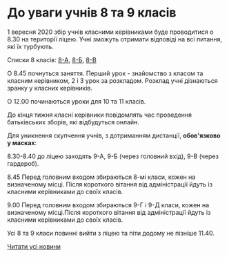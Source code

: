 # До уваги учнів 8 та 9 класів

1 вересня 2020 збір учнів класними керівниками буде проводитися о 8.30 на території ліцею. Учні зможуть отримати відповіді на всі питання, які їх турбують.

Списки 8 класів: [8-А](/files/blog/до-уваги-учнів-8-та-9-класів/8а.pdf), [8-Б](/files/blog/до-уваги-учнів-8-та-9-класів/8б.pdf), [8-В](/files/blog/до-уваги-учнів-8-та-9-класів/8в.pdf)

О 8.45 почнуться заняття. Перший урок - знайомство з класом та класним керівником, 2 і 3 урок за розкладом. Розклад учні дізнаються зранку у класних керівників.

О 12.00 починаються уроки для 10 та 11 класів.

До кінця тижня класні керівники повідомлять час проведення батьківських зборів, які відбудуться онлайн.

Для уникнення скупчення учнів, з дотриманням дистанції, **обов'язково у масках**:

8.30-8.40 до ліцею заходять 9-А, 9-Б (через головний вхід), 9-В (через гардероб).

8.45 Перед головним входом збираються 8-мі класи, кожен на визначеному місці. Після короткого вітання від адміністрації йдуть із класними керівниками до своїх класів.

9.00 Перед головним входом збираються 9-Г і 9-Д класи, кожен на визначеному місці.Після короткого вітання від адміністрації йдуть із класними керівниками до своїх класів.

Усі 8 та 9 класи повинні вийти з ліцею та піти додому не пізніше 11.40.

[Читати усі новини](/news)
